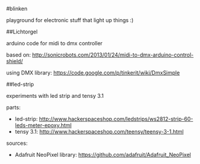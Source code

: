 #blinken

playground for electronic stuff that light up things :)

##Lichtorgel

arduino code for midi to dmx controller

based on: http://sonicrobots.com/2013/01/24/midi-to-dmx-arduino-control-shield/

using DMX library: https://code.google.com/p/tinkerit/wiki/DmxSimple


##led-strip

experiments with led strip and tensy 3.1

parts: 
- led-strip: http://www.hackerspaceshop.com/ledstrips/ws2812-strip-60-leds-meter-epoxy.html
- tensy 3.1: http://www.hackerspaceshop.com/teensy/teensy-3-1.html

sources: 
- Adafruit NeoPixel library: https://github.com/adafruit/Adafruit_NeoPixel
